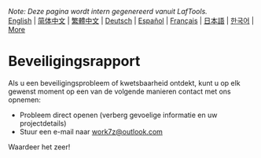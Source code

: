 <i>Note: Deze pagina wordt intern gegenereerd vanuit LafTools.</i> <br/> [English](/docs/en_US/SECURITY.md)  |  [简体中文](/docs/zh_CN/SECURITY.md)  |  [繁體中文](/docs/zh_HK/SECURITY.md)  |  [Deutsch](/docs/de/SECURITY.md)  |  [Español](/docs/es/SECURITY.md)  |  [Français](/docs/fr/SECURITY.md)  |  [日本語](/docs/ja/SECURITY.md)  |  [한국어](/docs/ko/SECURITY.md) | [More](/docs/) <br/>

# Beveiligingsrapport

Als u een beveiligingsprobleem of kwetsbaarheid ontdekt, kunt u op elk gewenst moment op een van de volgende manieren contact met ons opnemen:

- Probleem direct openen (verberg gevoelige informatie en uw projectdetails)
- Stuur een e-mail naar work7z@outlook.com

Waardeer het zeer!
